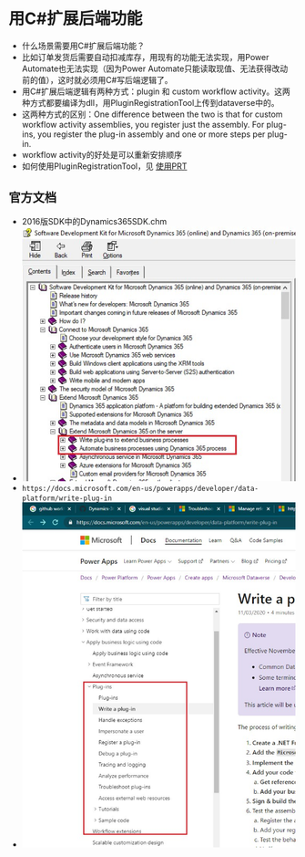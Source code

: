 # 用C#扩展后端功能
+ 什么场景需要用C#扩展后端功能？
+ 比如订单发货后需要自动扣减库存，用现有的功能无法实现，用Power Automate也无法实现（因为Power Automate只能读取现值、无法获得改动前的值），这时就必须用C#写后端逻辑了。
+ 用C#扩展后端逻辑有两种方式：plugin 和 custom workflow activity。这两种方式都要编译为dll，用PluginRegistrationTool上传到dataverse中的。
+ 这两种方式的区别：One difference between the two is that for custom workflow activity assemblies, you register just the assembly. For plug-ins, you register the plug-in assembly and one or more steps per plug-in.
+ workflow activity的好处是可以重新安排顺序
+ 如何使用PluginRegistrationTool，见 [使用PRT](../20下载和使用SDK/20使用PRT(Plugin%20Registration%20Tool).md)


## 官方文档
+ 2016版SDK中的Dynamics365SDK.chm
+ ![](imgs/05-docs-chm.jpg)
+ `https://docs.microsoft.com/en-us/powerapps/developer/data-platform/write-plug-in`
+ ![](imgs/06-docs.microsoft.jpg)

